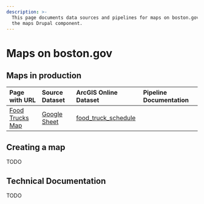 ```yaml
---
description: >-
  This page documents data sources and pipelines for maps on boston.gov that use
  the maps Drupal component.
---
```


# Maps on boston.gov

## Maps in production

| Page with URL | Source Dataset | ArcGIS Online Dataset | Pipeline Documentation |
| :--- | :--- | :--- | :--- |
| [Food Trucks Map](https://www.boston.gov/departments/small-business-development/city-boston-food-trucks-schedule#food-trucks-map) | [Google Sheet](https://docs.google.com/spreadsheets/d/1uQYMXIBaOzbTrm9jwgoDD4xkBkQG8dNdEhBj9Mq_K6I/edit?usp=sharing) | [food\_truck\_schedule](http://boston.maps.arcgis.com/home/item.html?id=437d8cb34b58481b9d7b07ea88912b0c) |  |

## Creating a map

TODO

## Technical Documentation

TODO



